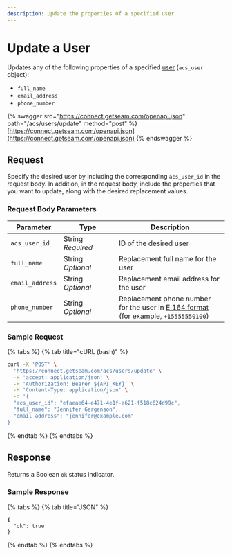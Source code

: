 ```yaml
---
description: Update the properties of a specified user
---
```


# Update a User

Updates any of the following properties of a specified [user](../../../products/access-systems/#what-is-a-user) (`acs_user` object):

* `full_name`
* `email_address`
* `phone_number`

{% swagger src="https://connect.getseam.com/openapi.json" path="/acs/users/update" method="post" %}
[https://connect.getseam.com/openapi.json](https://connect.getseam.com/openapi.json)
{% endswagger %}

## Request

Specify the desired user by including the corresponding `acs_user_id` in the request body. In addition, in the request body, include the properties that you want to update, along with the desired replacement values.

### Request Body Parameters

<table><thead><tr><th>Parameter</th><th width="112.33333333333331">Type</th><th>Description</th></tr></thead><tbody><tr><td><code>acs_user_id</code></td><td>String<br><em>Required</em></td><td>ID of the desired user</td></tr><tr><td><code>full_name</code></td><td>String<br><em>Optional</em></td><td>Replacement full name for the user</td></tr><tr><td><code>email_address</code></td><td>String<br><em>Optional</em></td><td>Replacement email address for the user</td></tr><tr><td><code>phone_number</code></td><td>String<br><em>Optional</em></td><td>Replacement phone number for the user in <a href="https://www.itu.int/rec/T-REC-E.164/en">E.164 format</a> (for example, <code>+15555550100</code>)</td></tr></tbody></table>

### Sample Request

{% tabs %}
{% tab title="cURL (bash)" %}
```bash
curl -X 'POST' \
  'https://connect.getseam.com/acs/users/update' \
  -H 'accept: application/json' \
  -H 'Authorization: Bearer ${API_KEY}' \
  -H 'Content-Type: application/json' \
  -d '{
  "acs_user_id": "efaeae64-e471-4e1f-a621-f518c624d99c",
  "full_name": "Jennifer Gergenson",
  "email_address": "jennifer@example.com"
}'
```
{% endtab %}
{% endtabs %}

## Response

Returns a Boolean `ok` status indicator.

### Sample Response

{% tabs %}
{% tab title="JSON" %}
<pre class="language-json"><code class="lang-json"><strong>{
</strong>  "ok": true
}
</code></pre>
{% endtab %}
{% endtabs %}
